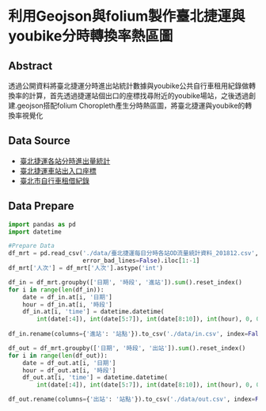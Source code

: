 # 利用Geojson與folium製作臺北捷運與youbike分時轉換率熱區圖

##  Abstract
透過公開資料將臺北捷運分時進出站統計數據與youbike公共自行車租用紀錄做轉換率的計算，首先透過捷運站個出口的座標找尋附近的youbike場站，之後透過創建.geojson搭配folium Choropleth產生分時熱區圖，將臺北捷運與youbike的轉換率視覺化

## Data Source
- [臺北捷運各站分時進出量統計](http://163.29.157.32:8080/fi/dataset/98d67c29-464a-4003-9f78-b1cbb89bff59)
- [臺北捷運車站出入口座標](https://data.taipei/#/dataset/detail?id=cfa4778c-62c1-497b-b704-756231de348b)
- [臺北市自行車租借紀錄](https://data.taipei/#/dataset/detail?id=9d9de741-c814-450d-b6bb-af8c438f08e5)

## Data Prepare

```python
import pandas as pd
import datetime

#Prepare Data
df_mrt = pd.read_csv('./data/臺北捷運每日分時各站OD流量統計資料_201812.csv', delim_whitespace=True,
                     error_bad_lines=False).iloc[1:-1]
df_mrt['人次'] = df_mrt['人次'].astype('int')

df_in = df_mrt.groupby(['日期', '時段', '進站']).sum().reset_index()
for i in range(len(df_in)):
    date = df_in.at[i, '日期']
    hour = df_in.at[i, '時段']
    df_in.at[i, 'time'] = datetime.datetime(
        int(date[:4]), int(date[5:7]), int(date[8:10]), int(hour), 0, 0)
    
df_in.rename(columns={'進站': '站點'}).to_csv('./data/in.csv', index=False, encoding='utf-8-sig')

df_out = df_mrt.groupby(['日期', '時段', '出站']).sum().reset_index()
for i in range(len(df_out)):
    date = df_out.at[i, '日期']
    hour = df_out.at[i, '時段']
    df_out.at[i, 'time'] = datetime.datetime(
        int(date[:4]), int(date[5:7]), int(date[8:10]), int(hour), 0, 0)

df_out.rename(columns={'出站': '站點'}).to_csv('./data/out.csv', index=False, encoding='utf-8-sig')
```

